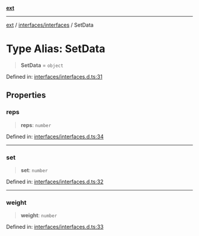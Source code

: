 [**ext**](../../../README.md)

***

[ext](../../../README.md) / [interfaces/interfaces](../README.md) / SetData

# Type Alias: SetData

> **SetData** = `object`

Defined in: [interfaces/interfaces.d.ts:31](https://github.com/Dion-Krasniqi/workout-tracker/blob/d35cdad79815d530f1000c93f7ff12a99e28154b/Ext/interfaces/interfaces.d.ts#L31)

## Properties

### reps

> **reps**: `number`

Defined in: [interfaces/interfaces.d.ts:34](https://github.com/Dion-Krasniqi/workout-tracker/blob/d35cdad79815d530f1000c93f7ff12a99e28154b/Ext/interfaces/interfaces.d.ts#L34)

***

### set

> **set**: `number`

Defined in: [interfaces/interfaces.d.ts:32](https://github.com/Dion-Krasniqi/workout-tracker/blob/d35cdad79815d530f1000c93f7ff12a99e28154b/Ext/interfaces/interfaces.d.ts#L32)

***

### weight

> **weight**: `number`

Defined in: [interfaces/interfaces.d.ts:33](https://github.com/Dion-Krasniqi/workout-tracker/blob/d35cdad79815d530f1000c93f7ff12a99e28154b/Ext/interfaces/interfaces.d.ts#L33)
